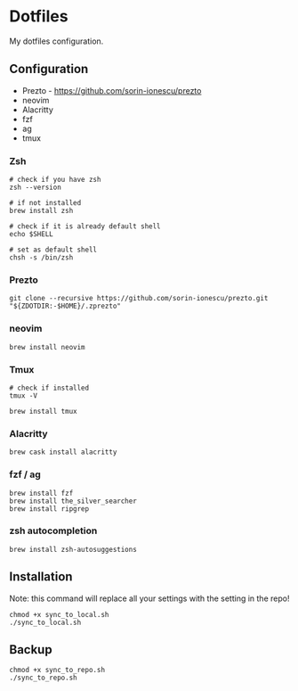 # Dotfiles
My dotfiles configuration.

## Configuration
* Prezto - https://github.com/sorin-ionescu/prezto
* neovim
* Alacritty
* fzf
* ag
* tmux

### Zsh

```
# check if you have zsh
zsh --version

# if not installed
brew install zsh

# check if it is already default shell
echo $SHELL

# set as default shell
chsh -s /bin/zsh
```

### Prezto

```
git clone --recursive https://github.com/sorin-ionescu/prezto.git "${ZDOTDIR:-$HOME}/.zprezto"
```

### neovim

```
brew install neovim
```

### Tmux

```
# check if installed
tmux -V

brew install tmux
```

### Alacritty

```
brew cask install alacritty
```

### fzf / ag

```
brew install fzf
brew install the_silver_searcher
brew install ripgrep
```

### zsh autocompletion

```
brew install zsh-autosuggestions
```

## Installation
Note: this command will replace all your settings with the setting in the repo!

```
chmod +x sync_to_local.sh
./sync_to_local.sh
```

## Backup
```
chmod +x sync_to_repo.sh
./sync_to_repo.sh
```
